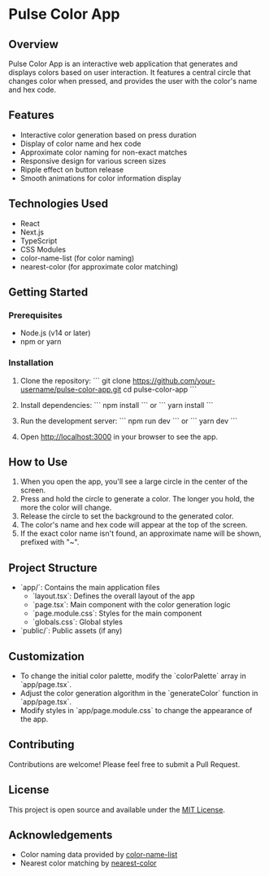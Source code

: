 # Pulse Color App

## Overview

Pulse Color App is an interactive web application that generates and displays colors based on user interaction. It features a central circle that changes color when pressed, and provides the user with the color's name and hex code.

## Features

- Interactive color generation based on press duration
- Display of color name and hex code
- Approximate color naming for non-exact matches
- Responsive design for various screen sizes
- Ripple effect on button release
- Smooth animations for color information display

## Technologies Used

- React
- Next.js
- TypeScript
- CSS Modules
- color-name-list (for color naming)
- nearest-color (for approximate color matching)

## Getting Started

### Prerequisites

- Node.js (v14 or later)
- npm or yarn

### Installation

1. Clone the repository:
   \`\`\`
   git clone <https://github.com/your-username/pulse-color-app.git>
   cd pulse-color-app
   \`\`\`

2. Install dependencies:
   \`\`\`
   npm install
   \`\`\`
   or
   \`\`\`
   yarn install
   \`\`\`

3. Run the development server:
   \`\`\`
   npm run dev
   \`\`\`
   or
   \`\`\`
   yarn dev
   \`\`\`

4. Open [http://localhost:3000](http://localhost:3000) in your browser to see the app.

## How to Use

1. When you open the app, you'll see a large circle in the center of the screen.
2. Press and hold the circle to generate a color. The longer you hold, the more the color will change.
3. Release the circle to set the background to the generated color.
4. The color's name and hex code will appear at the top of the screen.
5. If the exact color name isn't found, an approximate name will be shown, prefixed with "~".

## Project Structure

- \`app/\`: Contains the main application files
  - \`layout.tsx\`: Defines the overall layout of the app
  - \`page.tsx\`: Main component with the color generation logic
  - \`page.module.css\`: Styles for the main component
  - \`globals.css\`: Global styles
- \`public/\`: Public assets (if any)

## Customization

- To change the initial color palette, modify the \`colorPalette\` array in \`app/page.tsx\`.
- Adjust the color generation algorithm in the \`generateColor\` function in \`app/page.tsx\`.
- Modify styles in \`app/page.module.css\` to change the appearance of the app.

## Contributing

Contributions are welcome! Please feel free to submit a Pull Request.

## License

This project is open source and available under the [MIT License](LICENSE).

## Acknowledgements

- Color naming data provided by [color-name-list](https://github.com/meodai/color-names)
- Nearest color matching by [nearest-color](https://github.com/dtao/nearest-color)
